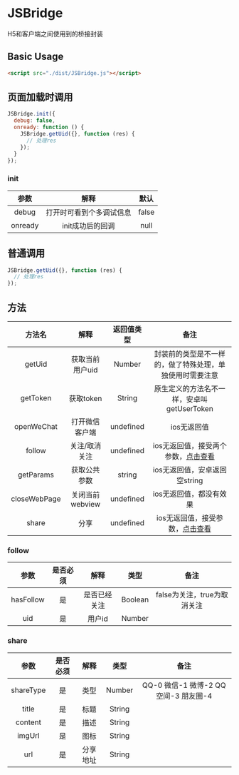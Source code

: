 # JSBridge
H5和客户端之间使用到的桥接封装

## Basic Usage
``` html
<script src="./dist/JSBridge.js"></script>
```

## 页面加载时调用
``` js
JSBridge.init({
  debug: false,
  onready: function () {
    JSBridge.getUid({}, function (res) {
      // 处理res
    });
  }
});
```

### init
| 参数        | 解释    |  默认  |
| :-----:   | :-----:   | :----: |
| debug        | 打开时可看到个多调试信息      |   false    |
| onready        | init成功后的回调      |   null    |

## 普通调用
``` js
JSBridge.getUid({}, function (res) {
  // 处理res
});
```

## 方法
| 方法名        | 解释    |  返回值类型  |  备注  |
| :-----:   | :-----:   | :----: | :----: |
| getUid | 获取当前用户uid | Number | 封装前的类型是不一样的，做了特殊处理，单独使用时需要注意 |
| getToken | 获取token | String | 原生定义的方法名不一样，安卓叫getUserToken |
| openWeChat | 打开微信客户端 | undefined | ios无返回值 |
| follow | 关注/取消关注 | undefined | ios无返回值，接受两个参数，[点击查看](#user-content-follow) |
| getParams | 获取公共参数 | string | ios无返回值，安卓返回空string |
| closeWebPage | 关闭当前webview | undefined | ios无返回值，都没有效果 |
| share | 分享 | undefined | ios无返回值，接受参数，[点击查看](#user-content-share) | |

### follow
| 参数      | 是否必须  | 解释    |  类型  |  备注  |
| :-----: | :-----:   | :----: | :----: | :----: |
| hasFollow | 是 | 是否已经关注 | Boolean |  false为关注，true为取消关注 |
| uid | 是 | 用户id | Number |    |

### share
| 参数      | 是否必须  | 解释    |  类型  |  备注  |
| :-----: | :-----:   | :----: | :----: | :----: |
| shareType | 是 | 类型 | Number | QQ-0  微信-1  微博-2  QQ空间-3  朋友圈-4 |
| title | 是 | 标题 | String | |
| content | 是 | 描述 | String | |
| imgUrl | 是 | 图标 | String | |
| url | 是 | 分享地址 | String | |
